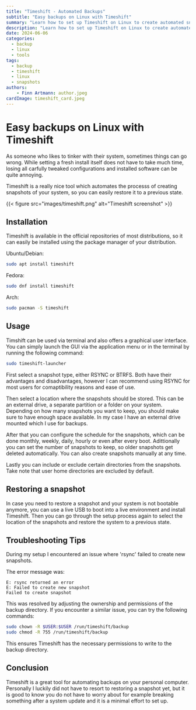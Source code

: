 ```yaml
---
title: "Timeshift - Automated Backups"
subtitle: "Easy backups on Linux with Timeshift"
summary: "Learn how to set up Timeshift on Linux to create automated snapshots of your system for easy recovery in case of issues."
description: "Learn how to set up Timeshift on Linux to create automated snapshots of your system for easy recovery in case of issues."
date: 2024-06-06
categories:
  - backup
  - linux
  - tools
tags:
  - backup
  - timeshift
  - linux
  - snapshots
authors:
    - Finn Artmann: author.jpeg
cardImage: timeshift_card.jpeg
---
```


# Easy backups on Linux with Timeshift

As someone who likes to tinker with their system, sometimes things can go wrong.
While setting a fresh install itself does not have to take much time, losing all carfully
tweaked configurations and installed software can be quite annoying.

Timeshift is a really nice tool which automates the processs of creating snapshots of your system,
so you can easily restore it to a previous state.

{{< figure src="images/timeshift.png" alt="Timeshift screenshot" >}}

## Installation

Timeshift is available in the official repositories of most distributions, so it can easily be installed
using the package manager of your distribution.

Ubuntu/Debian:
```bash
sudo apt install timeshift
```

Fedora:
```bash
sudo dnf install timeshift
```

Arch:
```bash
sudo pacman -S timeshift
```

## Usage

Timshift can be used via terminal and also offers a graphical user interface.
You can simply launch the GUI via the application menu or in the terminal by running the following command:
```bash
sudo timeshift-launcher
```

First select a snapshot type, either RSYNC or BTRFS. Both have their advantages and disadvantages, however
I can recommend using RSYNC for most users for comaptibility reasons and ease of use.

Then select a location where the snapshots should be stored. This can be an external drive, a separate partition
or a folder on your system. Depending on how many snapshots you want to keep, you should make sure to have enough
space available. In my case I have an external drive mounted which I use for backups.

After that you can configure the schedule for the snapshots, which can be done monthly, weekly, daily, hourly
or even after every boot. Adittionally you can set the number of snapshots to keep, so older snapshots get deleted
automatically. You can also create snapshots manually at any time.

Lastly you can include or exclude certain directories from the snapshots. Take note that user home directories
are excluded by default.

## Restoring a snapshot

In case you need to restore a snapshot and your system is not bootable anymore, you can use a live USB
to boot into a live environment and install Timeshift. Then you can go through the setup process again to select
the location of the snapshots and restore the system to a previous state.


## Troubleshooting Tips

During my setup I encountered an issue where 'rsync' failed to create new snapshots.

The error message was:
```
E: rsync returned an error                                                      
E: Failed to create new snapshot
Failed to create snapshot
```

This was resolved by adjusting the ownership and permissions of the backup directory.
If you encounter a similar issue, you can try the following commands:
```bash
sudo chown -R $USER:$USER /run/timeshift/backup
sudo chmod -R 755 /run/timeshift/backup
```

This ensures Timeshift has the necessary permissions to write to the backup directory.

## Conclusion

Timeshift is a great tool for automating backups on your personal computer.
Personally I luckily did not have to resort to restoring a snapshot yet, but it is good to know
you do not have to worry about for example breaking something after a system update and
it is a minimal effort to set up.